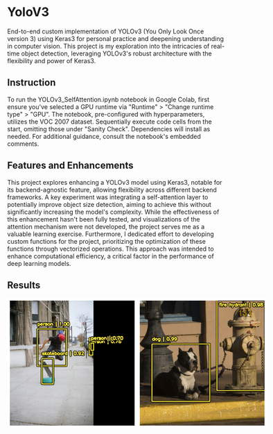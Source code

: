 # YoloV3
End-to-end custom implementation of YOLOv3 (You Only Look Once version 3) using Keras3 for personal practice and deepening understanding in computer vision. 
This project is my exploration into the intricacies of real-time object detection, leveraging YOLOv3's robust architecture with the flexibility and power of Keras3.

## Instruction
To run the YOLOv3_SelfAttention.ipynb notebook in Google Colab, first ensure you've selected a GPU runtime via "Runtime" > "Change runtime type" > "GPU". 
The notebook, pre-configured with hyperparameters, utilizes the VOC 2007 dataset.
Sequentially execute code cells from the start, omitting those under "Sanity Check". 
Dependencies will install as needed. 
For additional guidance, consult the notebook's embedded comments.

## Features and Enhancements
This project explores enhancing a YOLOv3 model using Keras3, notable for its backend-agnostic feature, allowing flexibility across different backend frameworks. A key experiment was integrating a self-attention layer to potentially improve object size detection, aiming to achieve this without significantly increasing the model's complexity. While the effectiveness of this enhancement hasn't been fully tested, and visualizations of the attention mechanism were not developed, the project serves me as a valuable learning exercise. Furthermore, I dedicated effort to developing custom functions for the project, prioritizing the optimization of these functions through vectorized operations. This approach was intended to enhance computational efficiency, a critical factor in the performance of deep learning models.

## Results
<div style="display: flex;">
  <img src="https://github.com/MosheDorZarka/YoloV3/blob/main/results/result_1.png" alt="YOLO Custom Model Results" width="300" height="300">
  <img src="https://github.com/MosheDorZarka/YoloV3/blob/main/results/result_2.png" alt="YOLO Custom Model Results" width="300" height="300">
</div>
